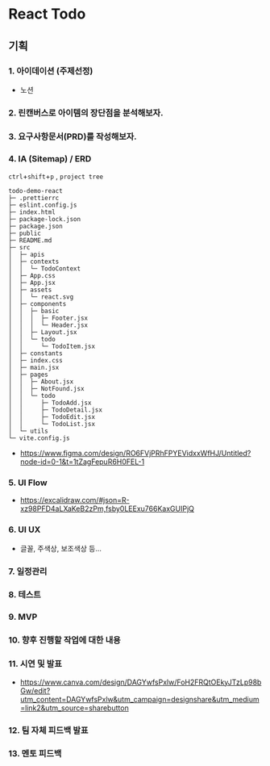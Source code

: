 # React Todo

## 기획

### 1. 아이데이션 (주제선정)

- 노션

### 2. 린캔버스로 아이템의 장단점을 분석해보자.

### 3. 요구사항문서(PRD)를 작성해보자.

### 4. IA (Sitemap) / ERD

`ctrl`+`shift`+`p` , `project tree`

```
todo-demo-react
├─ .prettierrc
├─ eslint.config.js
├─ index.html
├─ package-lock.json
├─ package.json
├─ public
├─ README.md
├─ src
│  ├─ apis
│  ├─ contexts
│  │  └─ TodoContext
│  ├─ App.css
│  ├─ App.jsx
│  ├─ assets
│  │  └─ react.svg
│  ├─ components
│  │  ├─ basic
│  │  │  ├─ Footer.jsx
│  │  │  └─ Header.jsx
│  │  ├─ Layout.jsx
│  │  └─ todo
│  │     └─ TodoItem.jsx
│  ├─ constants
│  ├─ index.css
│  ├─ main.jsx
│  ├─ pages
│  │  ├─ About.jsx
│  │  ├─ NotFound.jsx
│  │  └─ todo
│  │     ├─ TodoAdd.jsx
│  │     ├─ TodoDetail.jsx
│  │     ├─ TodoEdit.jsx
│  │     └─ TodoList.jsx
│  └─ utils
└─ vite.config.js

```

- https://www.figma.com/design/RO6FVjPRhFPYEVidxxWfHJ/Untitled?node-id=0-1&t=1tZagFepuR6H0FEL-1

### 5. UI Flow

- https://excalidraw.com/#json=R-xz98PFD4aLXaKeB2zPm,fsby0LEExu766KaxGUIPjQ

### 6. UI UX

- 글꼴, 주색상, 보조색상 등...

### 7. 일정관리

### 8. 테스트

### 9. MVP

### 10. 향후 진행할 작업에 대한 내용

### 11. 시연 및 발표

- https://www.canva.com/design/DAGYwfsPxlw/FoH2FRQtOEkyJTzLp98bGw/edit?utm_content=DAGYwfsPxlw&utm_campaign=designshare&utm_medium=link2&utm_source=sharebutton

### 12. 팀 자체 피드백 발표

### 13. 멘토 피드백
